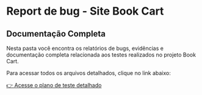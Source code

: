 # Report de bug - Site Book Cart

## Documentação Completa
Nesta pasta você encontra os relatórios de bugs, evidências e documentação completa relacionada aos testes realizados no projeto Book Cart.

Para acessar todos os arquivos detalhados, clique no link abaixo:

[👉 Acesse o plano de teste detalhado](https://drive.google.com/drive/folders/1kEd0kmj2tfNSS715mEzOcOvuunEsqx-f?usp=sharing)